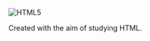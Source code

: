 ![HTML5](https://img.shields.io/badge/html5-%23E34F26.svg?style=for-the-badge&logo=html5&logoColor=white)

Created with the aim of studying HTML.
